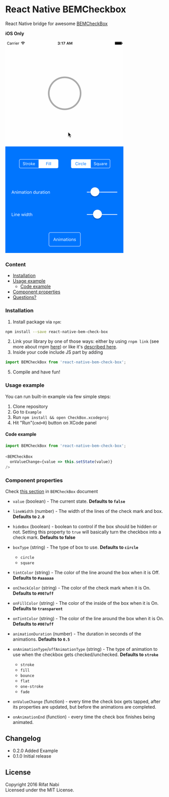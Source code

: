# React Native BEMCheckbox
React Native bridge for awesome [BEMCheckBox](https://github.com/Boris-Em/BEMCheckBox)

**iOS Only**

![Preview](preview.gif)

### Content
- [Installation](#installation)
- [Usage example](#usage-example)
  - [Code example](#code-example)
- [Component properties](#component-properties)
- [Questions?](#questions)

### Installation
1. Install package via `npm`:

  ```sh
  npm install --save react-native-bem-check-box
  ```

2. Link your library by one of those ways: either by using `rnpm link` (see more about rnpm [here](https://github.com/rnpm/rnpm)) or like it's [described here](http://facebook.github.io/react-native/docs/linking-libraries-ios.html).
3. Inside your code include JS part by adding

  ```javascript
  import BEMCheckBox from 'react-native-bem-check-box';
  ```

5. Compile and have fun!

### Usage example
You can run built-in example via few simple steps:
1. Clone repository
2. Go to `Example`
3. Run `npm install && open CheckBox.xcodeproj`
4. Hit "Run"(`cmd+R`) button on XCode panel

#### Code example

```javascript
import BEMCheckBox from 'react-native-bem-check-box';

<BEMCheckBox
  onValueChange={value => this.setState(value)}
/>
```

### Component properties

Check [this section](https://github.com/Boris-Em/BEMCheckBox#customization) in `BEMCheckBox` document

- `value` (boolean) - The current state. **Defaults to `false`**

- `lineWidth` (number) - The width of the lines of the check mark and box. **Defaults to `2.0`**

- `hideBox` (boolean) - boolean to control if the box should be hidden or not. Setting this property to `true` will basically turn the checkbox into a check mark. **Defaults to false**

- `boxType` (string) - The type of box to use. **Defaults to `circle`**
  - `circle`
  - `square`

- `tintColor` (string) - The color of the line around the box when it is Off. **Defaults to `#aaaaaa`**

- `onCheckColor` (string) - The color of the check mark when it is On. **Defaults to `#007aff`**

- `onFillColor` (string) - The color of the inside of the box when it is On. **Defaults to `transparent`**

- `onTintColor` (string) - The color of the line around the box when it is On. **Defaults to `#007aff`**

- `animationDuration` (number) - The duration in seconds of the animations. **Defaults to `0.5`**

- `onAnimationType`/`offAnimationType` (string) - The type of animation to use when the checkbox gets checked/unchecked. **Defaults to `stroke`**
  - `stroke`
  - `fill`
  - `bounce`
  - `flat`
  - `one-stroke`
  - `fade`

- `onValueChange` (function) - every time the check box gets tapped, after its properties are updated, but before the animations are completed.

- `onAnimationEnd` (function) - every time the check box finishes being animated.

## Changelog

- 0.2.0 Added Example
- 0.1.0 Initial release

## License

Copyright 2016 Rifat Nabi  
Licensed under the MIT License.
